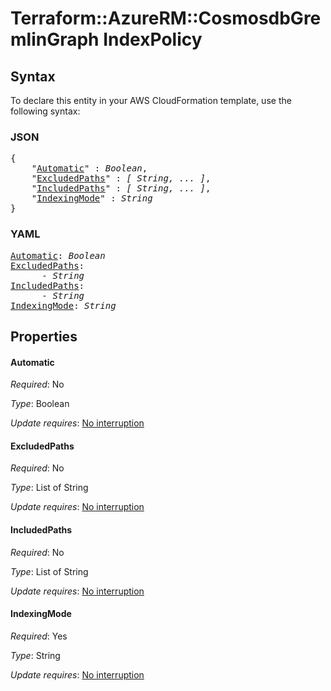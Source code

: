 # Terraform::AzureRM::CosmosdbGremlinGraph IndexPolicy

## Syntax

To declare this entity in your AWS CloudFormation template, use the following syntax:

### JSON

<pre>
{
    "<a href="#automatic" title="Automatic">Automatic</a>" : <i>Boolean</i>,
    "<a href="#excludedpaths" title="ExcludedPaths">ExcludedPaths</a>" : <i>[ String, ... ]</i>,
    "<a href="#includedpaths" title="IncludedPaths">IncludedPaths</a>" : <i>[ String, ... ]</i>,
    "<a href="#indexingmode" title="IndexingMode">IndexingMode</a>" : <i>String</i>
}
</pre>

### YAML

<pre>
<a href="#automatic" title="Automatic">Automatic</a>: <i>Boolean</i>
<a href="#excludedpaths" title="ExcludedPaths">ExcludedPaths</a>: <i>
      - String</i>
<a href="#includedpaths" title="IncludedPaths">IncludedPaths</a>: <i>
      - String</i>
<a href="#indexingmode" title="IndexingMode">IndexingMode</a>: <i>String</i>
</pre>

## Properties

#### Automatic

_Required_: No

_Type_: Boolean

_Update requires_: [No interruption](https://docs.aws.amazon.com/AWSCloudFormation/latest/UserGuide/using-cfn-updating-stacks-update-behaviors.html#update-no-interrupt)

#### ExcludedPaths

_Required_: No

_Type_: List of String

_Update requires_: [No interruption](https://docs.aws.amazon.com/AWSCloudFormation/latest/UserGuide/using-cfn-updating-stacks-update-behaviors.html#update-no-interrupt)

#### IncludedPaths

_Required_: No

_Type_: List of String

_Update requires_: [No interruption](https://docs.aws.amazon.com/AWSCloudFormation/latest/UserGuide/using-cfn-updating-stacks-update-behaviors.html#update-no-interrupt)

#### IndexingMode

_Required_: Yes

_Type_: String

_Update requires_: [No interruption](https://docs.aws.amazon.com/AWSCloudFormation/latest/UserGuide/using-cfn-updating-stacks-update-behaviors.html#update-no-interrupt)

